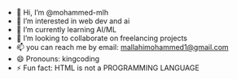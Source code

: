 - 👋 Hi, I’m @mohammed-mlh
- 👀 I’m interested in web dev and ai
- 🌱 I’m currently learning AI/ML
- 💞️ I’m looking to collaborate on freelancing projects
- 📫 you can reach me by email: mallahimohammed1@gmail.com
- 😄 Pronouns: kingcoding
- ⚡ Fun fact: HTML is not a PROGRAMMING LANGUAGE

<!---
mohammed-mlh/mohammed-mlh is a ✨ special ✨ repository because its `README.md` (this file) appears on your GitHub profile.
You can click the Preview link to take a look at your changes.
--->
